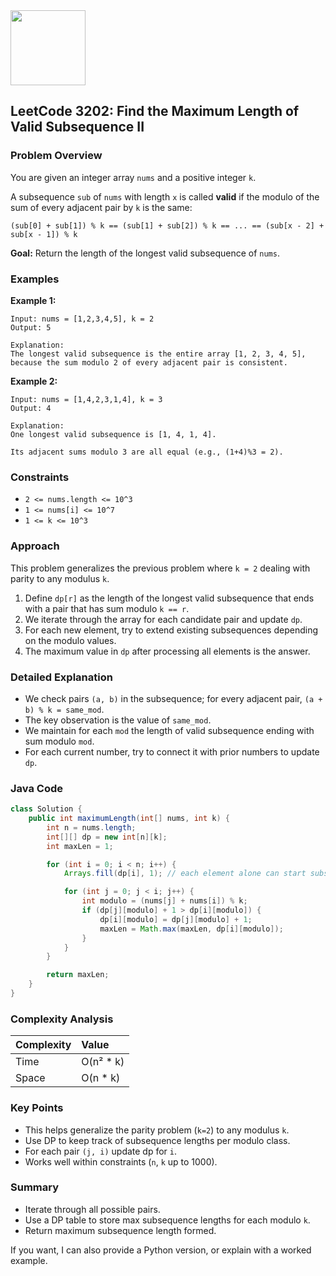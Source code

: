 <img src="https://r2cdn.perplexity.ai/pplx-full-logo-primary-dark%402x.png" class="logo" width="120"/>

## LeetCode 3202: Find the Maximum Length of Valid Subsequence II

### Problem Overview

You are given an integer array `nums` and a positive integer `k`.

A subsequence `sub` of `nums` with length `x` is called **valid** if the modulo of the sum of every adjacent pair by `k` is the same:

```
(sub[0] + sub[1]) % k == (sub[1] + sub[2]) % k == ... == (sub[x - 2] + sub[x - 1]) % k
```

**Goal:** Return the length of the longest valid subsequence of `nums`.

### Examples

**Example 1:**

```
Input: nums = [1,2,3,4,5], k = 2
Output: 5

Explanation:
The longest valid subsequence is the entire array [1, 2, 3, 4, 5],
because the sum modulo 2 of every adjacent pair is consistent.
```

**Example 2:**

```
Input: nums = [1,4,2,3,1,4], k = 3
Output: 4

Explanation:
One longest valid subsequence is [1, 4, 1, 4].

Its adjacent sums modulo 3 are all equal (e.g., (1+4)%3 = 2).
```


### Constraints

- `2 <= nums.length <= 10^3`
- `1 <= nums[i] <= 10^7`
- `1 <= k <= 10^3`


### Approach

This problem generalizes the previous problem where `k = 2` dealing with parity to any modulus `k`.

1. Define `dp[r]` as the length of the longest valid subsequence that ends with a pair that has sum modulo `k == r`.
2. We iterate through the array for each candidate pair and update `dp`.
3. For each new element, try to extend existing subsequences depending on the modulo values.
4. The maximum value in `dp` after processing all elements is the answer.

### Detailed Explanation

- We check pairs `(a, b)` in the subsequence; for every adjacent pair, `(a + b) % k = same_mod`.
- The key observation is the value of `same_mod`.
- We maintain for each `mod` the length of valid subsequence ending with sum modulo `mod`.
- For each current number, try to connect it with prior numbers to update `dp`.


### Java Code

```java
class Solution {
    public int maximumLength(int[] nums, int k) {
        int n = nums.length;
        int[][] dp = new int[n][k];
        int maxLen = 1;

        for (int i = 0; i < n; i++) {
            Arrays.fill(dp[i], 1); // each element alone can start subsequence of length 1

            for (int j = 0; j < i; j++) {
                int modulo = (nums[j] + nums[i]) % k;
                if (dp[j][modulo] + 1 > dp[i][modulo]) {
                    dp[i][modulo] = dp[j][modulo] + 1;
                    maxLen = Math.max(maxLen, dp[i][modulo]);
                }
            }
        }

        return maxLen;
    }
}
```


### Complexity Analysis

| Complexity | Value |
| :-- | :-- |
| Time | O(n² * k) |
| Space | O(n * k) |

### Key Points

- This helps generalize the parity problem (`k=2`) to any modulus `k`.
- Use DP to keep track of subsequence lengths per modulo class.
- For each pair `(j, i)` update dp for `i`.
- Works well within constraints (`n`, `k` up to 1000).


### Summary

- Iterate through all possible pairs.
- Use a DP table to store max subsequence lengths for each modulo `k`.
- Return maximum subsequence length formed.

If you want, I can also provide a Python version, or explain with a worked example.

